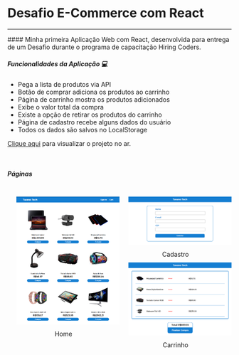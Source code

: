 # Desafio E-Commerce com React
<hr>
#### Minha primeira Aplicação Web com React, desenvolvida para entrega de um Desafio durante o programa de capacitação Hiring Coders.

<br>

##### Funcionalidades da Aplicação :computer:

* Pega a lista de produtos via API
* Botão de comprar adiciona os produtos ao carrinho
* Página de carrinho mostra os produtos adicionados
* Exibe o valor total da compra
* Existe a opção de retirar os produtos do carrinho
* Página de cadastro recebe alguns dados do usuário
* Todos os dados são salvos no LocalStorage


[Clique aqui]() para visualizar o projeto no ar.

<br>

##### Páginas

<div style="display:flex">
    <div style="width: 50%; margin: 10px">
        <img src="/imagens/tela1.PNG" width="100%" style="margin:10px">
        <center>Home</center>
    </div>
    <div style="width:50%; margin: 10px">
        <img src="/imagens/tela3.PNG" width="100%" style="margin:10px">
        <center>Cadastro</center>
        <img src="/imagens/tela2.PNG" width="350px" style="margin:10px">
        <center>Carrinho</center>
    </div>
</div>